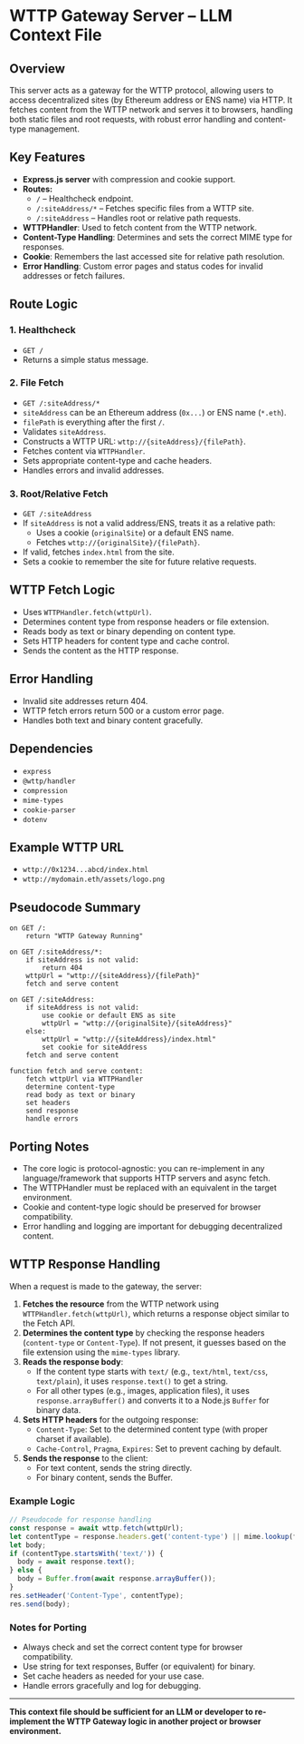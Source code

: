 # WTTP Gateway Server – LLM Context File

## Overview

This server acts as a gateway for the WTTP protocol, allowing users to access decentralized sites (by Ethereum address or ENS name) via HTTP. It fetches content from the WTTP network and serves it to browsers, handling both static files and root requests, with robust error handling and content-type management.

## Key Features

- **Express.js server** with compression and cookie support.
- **Routes:**
  - `/` – Healthcheck endpoint.
  - `/:siteAddress/*` – Fetches specific files from a WTTP site.
  - `/:siteAddress` – Handles root or relative path requests.
- **WTTPHandler**: Used to fetch content from the WTTP network.
- **Content-Type Handling**: Determines and sets the correct MIME type for responses.
- **Cookie**: Remembers the last accessed site for relative path resolution.
- **Error Handling**: Custom error pages and status codes for invalid addresses or fetch failures.

## Route Logic

### 1. Healthcheck

- `GET /`
- Returns a simple status message.

### 2. File Fetch

- `GET /:siteAddress/*`
- `siteAddress` can be an Ethereum address (`0x...`) or ENS name (`*.eth`).
- `filePath` is everything after the first `/`.
- Validates `siteAddress`.
- Constructs a WTTP URL: `wttp://{siteAddress}/{filePath}`.
- Fetches content via `WTTPHandler`.
- Sets appropriate content-type and cache headers.
- Handles errors and invalid addresses.

### 3. Root/Relative Fetch

- `GET /:siteAddress`
- If `siteAddress` is not a valid address/ENS, treats it as a relative path:
  - Uses a cookie (`originalSite`) or a default ENS name.
  - Fetches `wttp://{originalSite}/{filePath}`.
- If valid, fetches `index.html` from the site.
- Sets a cookie to remember the site for future relative requests.

## WTTP Fetch Logic

- Uses `WTTPHandler.fetch(wttpUrl)`.
- Determines content type from response headers or file extension.
- Reads body as text or binary depending on content type.
- Sets HTTP headers for content type and cache control.
- Sends the content as the HTTP response.

## Error Handling

- Invalid site addresses return 404.
- WTTP fetch errors return 500 or a custom error page.
- Handles both text and binary content gracefully.

## Dependencies

- `express`
- `@wttp/handler`
- `compression`
- `mime-types`
- `cookie-parser`
- `dotenv`

## Example WTTP URL

- `wttp://0x1234...abcd/index.html`
- `wttp://mydomain.eth/assets/logo.png`

## Pseudocode Summary

```pseudo
on GET /:
    return "WTTP Gateway Running"

on GET /:siteAddress/*:
    if siteAddress is not valid:
        return 404
    wttpUrl = "wttp://{siteAddress}/{filePath}"
    fetch and serve content

on GET /:siteAddress:
    if siteAddress is not valid:
        use cookie or default ENS as site
        wttpUrl = "wttp://{originalSite}/{siteAddress}"
    else:
        wttpUrl = "wttp://{siteAddress}/index.html"
        set cookie for siteAddress
    fetch and serve content

function fetch and serve content:
    fetch wttpUrl via WTTPHandler
    determine content-type
    read body as text or binary
    set headers
    send response
    handle errors
```

## Porting Notes

- The core logic is protocol-agnostic: you can re-implement in any language/framework that supports HTTP servers and async fetch.
- The WTTPHandler must be replaced with an equivalent in the target environment.
- Cookie and content-type logic should be preserved for browser compatibility.
- Error handling and logging are important for debugging decentralized content.

## WTTP Response Handling

When a request is made to the gateway, the server:

1. **Fetches the resource** from the WTTP network using `WTTPHandler.fetch(wttpUrl)`, which returns a response object similar to the Fetch API.
2. **Determines the content type** by checking the response headers (`content-type` or `Content-Type`). If not present, it guesses based on the file extension using the `mime-types` library.
3. **Reads the response body**:
   - If the content type starts with `text/` (e.g., `text/html`, `text/css`, `text/plain`), it uses `response.text()` to get a string.
   - For all other types (e.g., images, application files), it uses `response.arrayBuffer()` and converts it to a Node.js `Buffer` for binary data.
4. **Sets HTTP headers** for the outgoing response:
   - `Content-Type`: Set to the determined content type (with proper charset if available).
   - `Cache-Control`, `Pragma`, `Expires`: Set to prevent caching by default.
5. **Sends the response** to the client:
   - For text content, sends the string directly.
   - For binary content, sends the Buffer.

### Example Logic

```js
// Pseudocode for response handling
const response = await wttp.fetch(wttpUrl);
let contentType = response.headers.get('content-type') || mime.lookup(filePath);
let body;
if (contentType.startsWith('text/')) {
  body = await response.text();
} else {
  body = Buffer.from(await response.arrayBuffer());
}
res.setHeader('Content-Type', contentType);
res.send(body);
```

### Notes for Porting
- Always check and set the correct content type for browser compatibility.
- Use string for text responses, Buffer (or equivalent) for binary.
- Set cache headers as needed for your use case.
- Handle errors gracefully and log for debugging.

---

**This context file should be sufficient for an LLM or developer to re-implement the WTTP Gateway logic in another project or browser environment.** 